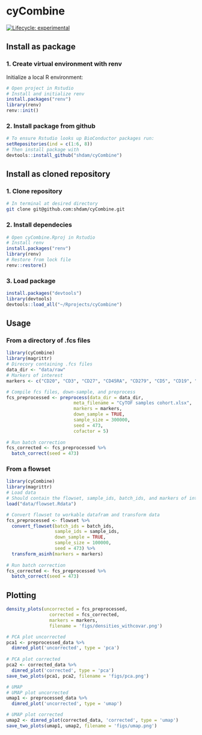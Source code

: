 
<!-- README.md is generated from README.Rmd. Please edit that file -->

# cyCombine

<!-- badges: start -->

[![Lifecycle:
experimental](https://img.shields.io/badge/lifecycle-experimental-orange.svg)](https://www.tidyverse.org/lifecycle/#experimental)
<!-- badges: end -->

<!-- ## Clone github repository -->

<!-- ``` {sh, eval = FALSE} -->

<!-- # Run in terminal -->

<!-- git clone git@github.com:shdam/cyCombine.git -->

<!-- ``` -->

<!-- ## Restore renv library -->

<!-- ``` {r, eval = FALSE} -->

<!-- # Open project in Rstudio -->

<!-- # Install renv and restore library -->

<!-- install.packages("renv") -->

<!-- library(renv) -->

<!-- renv::restore() -->

<!-- ``` -->

## Install as package

### 1\. Create virtual environment with renv

Initialize a local R environment:

``` r
# Open project in Rstudio
# Install and initialize renv 
install.packages("renv")
library(renv)
renv::init()
```

### 2\. Install package from github

``` r
# To ensure Rstudio looks up BioConductor packages run:
setRepositories(ind = c(1:6, 8))
# Then install package with
devtools::install_github("shdam/cyCombine")
```

## Install as cloned repository

### 1\. Clone repository

``` sh
# In terminal at desired directory
git clone git@github.com:shdam/cyCombine.git
```

### 2\. Install dependecies

``` r
# Open cyCombine.Rproj in Rstudio
# Install renv
install.packages("renv")
library(renv)
# Restore from lock file
renv::restore()
```

### 3\. Load package

``` r
install.packages("devtools")
library(devtools)
devtools::load_all("~/Rprojects/cyCombine")
```

## Usage

### From a directory of .fcs files

``` r
library(cyCombine)
library(magrittr)
# Direcory containing .fcs files
data_dir <- "data/raw"
# Markers of interest
markers <- c("CD20", "CD3", "CD27", "CD45RA", "CD279", "CD5", "CD19", "CD14", "CD45RO", "GranzymeA", "GranzymeK", "FCRL6", "CD355", "CD152", "CD69", "CD33", "CD4", "CD337", "CD8", "CD197", "LAG3", "CD56", "CD137", "CD161", "FoxP3", "CD80", "CD270", "CD275", "CD134", "CD278", "CD127", "KLRG1", "CD25", "HLADR", "TBet", "XCL1")

# Compile fcs files, down-sample, and preprocess
fcs_preprocessed <- preprocess(data_dir = data_dir,
                         meta_filename = "CyTOF samples cohort.xlsx",
                         markers = markers,
                         down_sample = TRUE,
                         sample_size = 300000,
                         seed = 473,
                         cofactor = 5) 
  
# Run batch correction
fcs_corrected <- fcs_preprocessed %>%
  batch_correct(seed = 473)
```

### From a flowset

``` r
library(cyCombine)
library(magrittr)
# Load data
# Should contain the flowset, sample_ids, batch_ids, and markers of interest
load("data/flowset.Rdata")

# Convert flowset to workable datafram and transform data
fcs_preprocessed <- flowset %>%
  convert_flowset(batch_ids = batch_ids,
                  sample_ids = sample_ids,
                  down_sample = TRUE,
                  sample_size = 100000,
                  seed = 473) %>% 
  transform_asinh(markers = markers)
  
# Run batch correction
fcs_corrected <- fcs_preprocessed %>%
  batch_correct(seed = 473)
```

## Plotting

``` r
density_plots(uncorrected = fcs_preprocessed,
                corrected = fcs_corrected,
                markers = markers,
                filename = 'figs/densities_withcovar.png')

# PCA plot uncorrected
pca1 <- preprocessed_data %>%
  dimred_plot('uncorrected', type = 'pca')
  
# PCA plot corrected
pca2 <- corrected_data %>%
  dimred_plot('corrected', type = 'pca')
save_two_plots(pca1, pca2, filename = 'figs/pca.png')

# UMAP
# UMAP plot uncorrected
umap1 <- preprocessed_data %>%
  dimred_plot('uncorrected', type = 'umap')

# UMAP plot corrected
umap2 <- dimred_plot(corrected_data, 'corrected', type = 'umap')
save_two_plots(umap1, umap2, filename = 'figs/umap.png')
```
